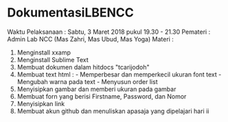 # DokumentasiLBENCC

Waktu Pelaksanaan : Sabtu, 3 Maret 2018 pukul 19.30 - 21.30
Pemateri          : Admin Lab NCC (Mas Zahri, Mas Ubud, Mas Yoga)
Materi            : 
1. Menginstall xxamp
2. Menginstall Sublime Text
3. Membuat dokumen dalam hitdocs "tcarijodoh"
4. Membuat text html : - Memperbesar dan memperkecil ukuran font text
                       - Mengubah warna pada text
                       - Menyusun order list
5. Menyisipkan gambar dan memberi ukuran pada gambar
6. Membuat forn yang berisi Firstname, Password, dan Nomor
7. Menyisipkan link
8. Membuat akun github dan menuliskan apasaja yang dipelajari hari ii
